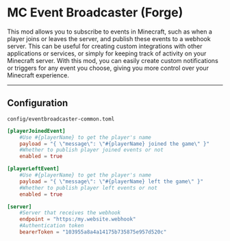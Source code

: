 # MC Event Broadcaster (Forge)

This mod allows you to subscribe to events in Minecraft, such as when a player joins or leaves the server, and publish these events to a webhook server. This can be useful for creating custom integrations with other applications or services, or simply for keeping track of activity on your Minecraft server. With this mod, you can easily create custom notifications or triggers for any event you choose, giving you more control over your Minecraft experience.

---

## Configuration
`config/eventbroadcaster-common.toml`
```toml
[playerJoinedEvent]
	#Use #{playerName} to get the player's name
	payload = "{ \"message\": \"#{playerName} joined the game\" }"
	#Whether to publish player joined events or not
	enabled = true

[playerLeftEvent]
	#Use #{playerName} to get the player's name
	payload = "{ \"message\": \"#{playerName} left the game\" }"
	#Whether to publish player left events or not
	enabled = true

[server]
	#Server that receives the webhook
	endpoint = "https:/my.website.webhook"
	#Authentication token
	bearerToken = "103955a8a4a14175b735875e957d520c"
```
